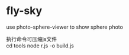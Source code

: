 # fly-sky
use photo-sphere-viewer to show sphere photo

执行命令可压缩js文件    
    cd tools
    node r.js -o build.js 
   